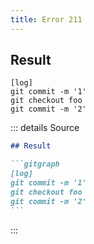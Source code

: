 ```yaml
---
title: Error 211
---
```

## Result

```gitgraph
[log]
git commit -m '1'
git checkout foo
git commit -m '2'
```

::: details Source

````md
## Result

```gitgraph
[log]
git commit -m '1'
git checkout foo
git commit -m '2'
```
````

:::
